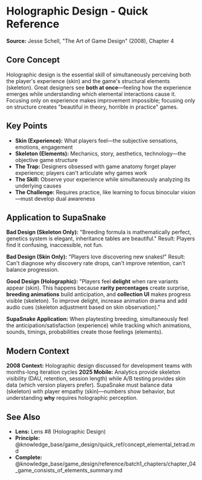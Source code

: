 # Holographic Design - Quick Reference

**Source:** Jesse Schell, "The Art of Game Design" (2008), Chapter 4

## Core Concept

Holographic design is the essential skill of simultaneously perceiving both the player's experience (skin) and the game's structural elements (skeleton). Great designers see **both at once**—feeling how the experience emerges while understanding which elemental interactions cause it. Focusing only on experience makes improvement impossible; focusing only on structure creates "beautiful in theory, horrible in practice" games.

## Key Points

- **Skin (Experience):** What players feel—the subjective sensations, emotions, engagement
- **Skeleton (Elements):** Mechanics, story, aesthetics, technology—the objective game structure
- **The Trap:** Designers obsessed with game anatomy forget player experience; players can't articulate why games work
- **The Skill:** Observe your experience while simultaneously analyzing its underlying causes
- **The Challenge:** Requires practice, like learning to focus binocular vision—must develop dual awareness

## Application to SupaSnake

**Bad Design (Skeleton Only):** "Breeding formula is mathematically perfect, genetics system is elegant, inheritance tables are beautiful." Result: Players find it confusing, inaccessible, not fun.

**Bad Design (Skin Only):** "Players love discovering new snakes!" Result: Can't diagnose why discovery rate drops, can't improve retention, can't balance progression.

**Good Design (Holographic):** "Players feel **delight** when rare variants appear (skin). This happens because **rarity percentages** create surprise, **breeding animations** build anticipation, and **collection UI** makes progress visible (skeleton). To improve delight, increase animation drama and add audio cues (skeleton adjustment based on skin observation)."

**SupaSnake Application:** When playtesting breeding, simultaneously feel the anticipation/satisfaction (experience) while tracking which animations, sounds, timings, probabilities create those feelings (elements).

## Modern Context

**2008 Context:** Holographic design discussed for development teams with months-long iteration cycles
**2025 Mobile:** Analytics provide skeleton visibility (DAU, retention, session length) while A/B testing provides skin data (which version players prefer). SupaSnake must balance data (skeleton) with player empathy (skin)—numbers show behavior, but understanding **why** requires holographic perception.

## See Also

- **Lens:** Lens #8 (Holographic Design)
- **Principle:** @knowledge_base/game_design/quick_ref/concept_elemental_tetrad.md
- **Complete:** @knowledge_base/game_design/reference/batch1_chapters/chapter_04_game_consists_of_elements_summary.md
